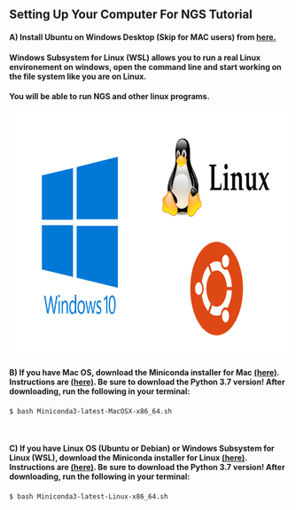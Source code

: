 ## Setting Up Your Computer For NGS Tutorial

#### A) Install Ubuntu on Windows Desktop (Skip for MAC users) from [here.](https://www.microsoft.com/en-us/p/ubuntu/9nblggh4msv6?activetab=pivot:overviewtab)
#### Windows Subsystem for Linux (WSL) allows you to run a real Linux environement on windows, open the command line and start working on the file system like you are on Linux. 
#### You will be able to run NGS and other linux programs.
<p align="left">
  <img width="868" height="441" src="https://github.com/jongtaek-kim/Bioinformatics-For-Molecular-Pathologist/blob/33615de48a130b0df82cd93b9bd1fbf628f1e8ba/docs/images/wsl2-logo.png">
</p>

#### B) If you have Mac OS, download the Miniconda installer for Mac [(here)](https://docs.conda.io/en/latest/miniconda.html). Instructions are [(here)](https://conda.io/projects/conda/en/latest/user-guide/install/macos.html). Be sure to download the Python 3.7 version! After downloading, run the following in your terminal:
```bash
$ bash Miniconda3-latest-MacOSX-x86_64.sh
```
&nbsp;  
#### C) If you have Linux OS (Ubuntu or Debian) or Windows Subsystem for Linux (WSL), download the Miniconda installer for Linux [(here)](https://docs.conda.io/en/latest/miniconda.html). Instructions are [(here)](https://conda.io/projects/conda/en/latest/user-guide/install/linux.html#install-linux-silent). Be sure to download the Python 3.7 version! After downloading, run the following in your terminal:
```bash
$ bash Miniconda3-latest-Linux-x86_64.sh
```
&nbsp;  
